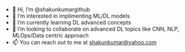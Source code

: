- 👋 Hi, I’m @shakunkumargithub 
- 👀 I’m interested in implimenting ML/DL models
- 🌱 I’m currently learning DL advanced concepts
- 💞️ I’m looking to collaborate on advanced DL topics like CNN, NLP, MLOps/Data centric approach
- 📫 You can reach out to me at shakunkumar@yahoo.com

<!---
shakunkumargithub/shakunkumargithub is a ✨ special ✨ repository because its `README.md` (this file) appears on your GitHub profile.
You can click the Preview link to take a look at your changes.
--->
